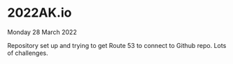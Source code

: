 # 2022AK.io

Monday 28 March 2022

Repository set up and trying to get Route 53 to connect to Github repo. Lots of challenges.